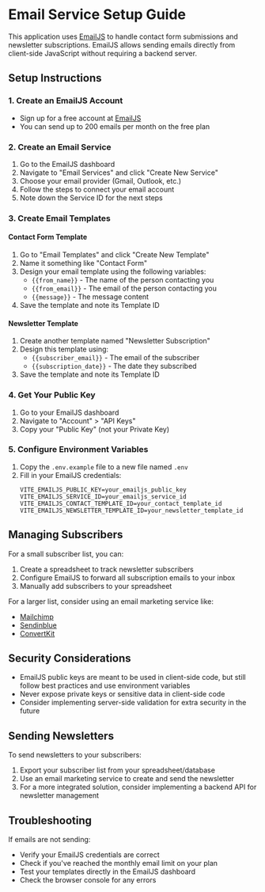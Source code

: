 # Email Service Setup Guide

This application uses [EmailJS](https://www.emailjs.com/) to handle contact form submissions and newsletter subscriptions. EmailJS allows sending emails directly from client-side JavaScript without requiring a backend server.

## Setup Instructions

### 1. Create an EmailJS Account

- Sign up for a free account at [EmailJS](https://www.emailjs.com/)
- You can send up to 200 emails per month on the free plan

### 2. Create an Email Service

1. Go to the EmailJS dashboard
2. Navigate to "Email Services" and click "Create New Service"
3. Choose your email provider (Gmail, Outlook, etc.)
4. Follow the steps to connect your email account
5. Note down the Service ID for the next steps

### 3. Create Email Templates

#### Contact Form Template
1. Go to "Email Templates" and click "Create New Template"
2. Name it something like "Contact Form"
3. Design your email template using the following variables:
   - `{{from_name}}` - The name of the person contacting you
   - `{{from_email}}` - The email of the person contacting you
   - `{{message}}` - The message content
4. Save the template and note its Template ID

#### Newsletter Template
1. Create another template named "Newsletter Subscription"
2. Design this template using:
   - `{{subscriber_email}}` - The email of the subscriber
   - `{{subscription_date}}` - The date they subscribed
3. Save the template and note its Template ID

### 4. Get Your Public Key

1. Go to your EmailJS dashboard
2. Navigate to "Account" > "API Keys"
3. Copy your "Public Key" (not your Private Key)

### 5. Configure Environment Variables

1. Copy the `.env.example` file to a new file named `.env`
2. Fill in your EmailJS credentials:
   ```
   VITE_EMAILJS_PUBLIC_KEY=your_emailjs_public_key
   VITE_EMAILJS_SERVICE_ID=your_emailjs_service_id
   VITE_EMAILJS_CONTACT_TEMPLATE_ID=your_contact_template_id
   VITE_EMAILJS_NEWSLETTER_TEMPLATE_ID=your_newsletter_template_id
   ```

## Managing Subscribers

For a small subscriber list, you can:
1. Create a spreadsheet to track newsletter subscribers
2. Configure EmailJS to forward all subscription emails to your inbox
3. Manually add subscribers to your spreadsheet

For a larger list, consider using an email marketing service like:
- [Mailchimp](https://mailchimp.com/)
- [Sendinblue](https://www.sendinblue.com/)
- [ConvertKit](https://convertkit.com/)

## Security Considerations

- EmailJS public keys are meant to be used in client-side code, but still follow best practices and use environment variables
- Never expose private keys or sensitive data in client-side code
- Consider implementing server-side validation for extra security in the future

## Sending Newsletters

To send newsletters to your subscribers:
1. Export your subscriber list from your spreadsheet/database
2. Use an email marketing service to create and send the newsletter
3. For a more integrated solution, consider implementing a backend API for newsletter management

## Troubleshooting

If emails are not sending:
- Verify your EmailJS credentials are correct
- Check if you've reached the monthly email limit on your plan
- Test your templates directly in the EmailJS dashboard
- Check the browser console for any errors 